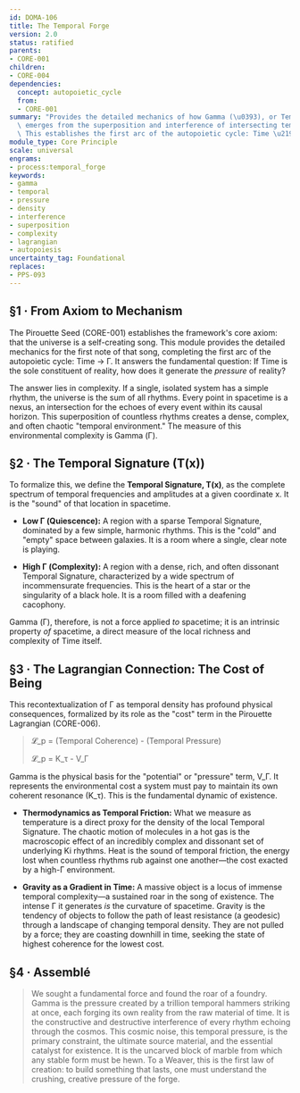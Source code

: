 ```yaml
---
id: DOMA-106
title: The Temporal Forge
version: 2.0
status: ratified
parents:
- CORE-001
children:
- CORE-004
dependencies:
  concept: autopoietic_cycle
  from:
  - CORE-001
summary: "Provides the detailed mechanics of how Gamma (\u0393), or Temporal Density,\
  \ emerges from the superposition and interference of intersecting temporal rhythms.\
  \ This establishes the first arc of the autopoietic cycle: Time \u2192 \u0393."
module_type: Core Principle
scale: universal
engrams:
- process:temporal_forge
keywords:
- gamma
- temporal
- pressure
- density
- interference
- superposition
- complexity
- lagrangian
- autopoiesis
uncertainty_tag: Foundational
replaces:
- PPS-093
---
```

## §1 · From Axiom to Mechanism

The Pirouette Seed (CORE-001) establishes the framework's core axiom: that the universe is a self-creating song. This module provides the detailed mechanics for the first note of that song, completing the first arc of the autopoietic cycle: Time → Γ. It answers the fundamental question: If Time is the sole constituent of reality, how does it generate the *pressure* of reality?

The answer lies in complexity. If a single, isolated system has a simple rhythm, the universe is the sum of all rhythms. Every point in spacetime is a nexus, an intersection for the echoes of every event within its causal horizon. This superposition of countless rhythms creates a dense, complex, and often chaotic "temporal environment." The measure of this environmental complexity is Gamma (Γ).

## §2 · The Temporal Signature (T(x))

To formalize this, we define the **Temporal Signature, T(x)**, as the complete spectrum of temporal frequencies and amplitudes at a given coordinate x. It is the "sound" of that location in spacetime.

*   **Low Γ (Quiescence):** A region with a sparse Temporal Signature, dominated by a few simple, harmonic rhythms. This is the "cold" and "empty" space between galaxies. It is a room where a single, clear note is playing.

*   **High Γ (Complexity):** A region with a dense, rich, and often dissonant Temporal Signature, characterized by a wide spectrum of incommensurate frequencies. This is the heart of a star or the singularity of a black hole. It is a room filled with a deafening cacophony.

Gamma (Γ), therefore, is not a force applied *to* spacetime; it is an intrinsic property *of* spacetime, a direct measure of the local richness and complexity of Time itself.

## §3 · The Lagrangian Connection: The Cost of Being

This recontextualization of Γ as temporal density has profound physical consequences, formalized by its role as the "cost" term in the Pirouette Lagrangian (CORE-006).

> 𝓛_p = (Temporal Coherence) - (Temporal Pressure)
>
> 𝓛_p = K_τ - V_Γ

Gamma is the physical basis for the "potential" or "pressure" term, V_Γ. It represents the environmental cost a system must pay to maintain its own coherent resonance (K_τ). This is the fundamental dynamic of existence.

*   **Thermodynamics as Temporal Friction:** What we measure as temperature is a direct proxy for the density of the local Temporal Signature. The chaotic motion of molecules in a hot gas is the macroscopic effect of an incredibly complex and dissonant set of underlying Ki rhythms. Heat is the sound of temporal friction, the energy lost when countless rhythms rub against one another—the cost exacted by a high-Γ environment.

*   **Gravity as a Gradient in Time:** A massive object is a locus of immense temporal complexity—a sustained roar in the song of existence. The intense Γ it generates *is* the curvature of spacetime. Gravity is the tendency of objects to follow the path of least resistance (a geodesic) through a landscape of changing temporal density. They are not pulled by a force; they are coasting downhill in time, seeking the state of highest coherence for the lowest cost.

## §4 · Assemblé

> We sought a fundamental force and found the roar of a foundry. Gamma is the pressure created by a trillion temporal hammers striking at once, each forging its own reality from the raw material of time. It is the constructive and destructive interference of every rhythm echoing through the cosmos. This cosmic noise, this temporal pressure, is the primary constraint, the ultimate source material, and the essential catalyst for existence. It is the uncarved block of marble from which any stable form must be hewn. To a Weaver, this is the first law of creation: to build something that lasts, one must understand the crushing, creative pressure of the forge.